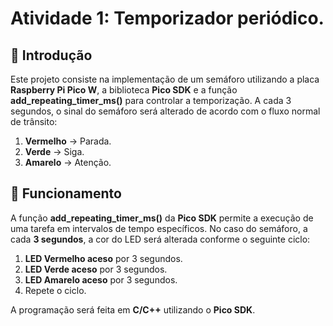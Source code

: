 # Atividade 1: Temporizador periódico.

## 📌 Introdução

Este projeto consiste na implementação de um semáforo utilizando a placa **Raspberry Pi Pico W**, a biblioteca **Pico SDK** e a função **add_repeating_timer_ms()** para controlar a temporização. A cada 3 segundos, o sinal do semáforo será alterado de acordo com o fluxo normal de trânsito:

1. **Vermelho** → Parada.
2. **Verde** → Siga.
3. **Amarelo** → Atenção.

## 📜 Funcionamento

A função **add_repeating_timer_ms()** da **Pico SDK** permite a execução de uma tarefa em intervalos de tempo específicos. No caso do semáforo, a cada **3 segundos**, a cor do LED será alterada conforme o seguinte ciclo:

1. **LED Vermelho aceso** por 3 segundos.
2. **LED Verde aceso** por 3 segundos.
3. **LED Amarelo aceso** por 3 segundos.
4. Repete o ciclo.

A programação será feita em **C/C++** utilizando o **Pico SDK**.
